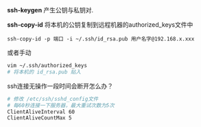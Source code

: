 **ssh-keygen** 产生公钥与私钥对.

**ssh-copy-id** 将本机的公钥复制到远程机器的authorized_keys文件中

```
ssh-copy-id -p 端口 -i ~/.ssh/id_rsa.pub 用户名字@192.168.x.xxx
```



或者手动 

```bash
vim ~/.ssh/authorized_keys
# 将本机的 id_rsa.pub 贴入
```



ssh连接无操作一段时间会断开怎么办？

```bash
# 修改 /etc/ssh/sshd_config文件
# 每60秒连接一下服务器，最大重试次数为5次
ClientAliveInterval 60
ClientAliveCountMax 5
```

